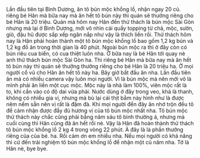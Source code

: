 Lần đầu tiên tại Bình Dương, ăn tô bún mộc khổng lồ, nhận ngay 20 củ. riêng bé Hân mà bữa nay mà ăn hết tô bún này thì quán sẽ thưởng riêng cho bé Hân là 20 triệu. Quán mà hôm nay Hân đến thử thách là bún mộc Sài Gòn nhưng mà lại ở Bình Dương, mới vô nhìn cái quầy topping từ chả, mộc, sườn, giò, đậu hũ được sắp xếp ngăn nắp như vậy là thích liền rồi. Thử thách hôm nay là Hân phải hoàn thành một tô bún mộc khổng lồ bao gồm 1,2 kg bún và 1,2 kg đồ ăn trong thời gian là 40 phút. Ngoài bún mộc ra thì ở đây còn có bún riêu cua biển, có cua thiệt luôn nha. Ờ bữa nay là bé Hân tới quay nè anh thử thách bún mộc Sài Gòn ha. Thì riêng bé Hân mà bữa nay mà ăn hết tô bún này thì quán sẽ thưởng thưởng riêng cho bé Hân là 20 triệu ha. Ờ mọi người cổ vũ cho Hân ăn hết tô này ha. Bây giờ bắt đầu ăn nha. Lần đầu tiên ăn mà có nhiều camera vậy luôn mọi người. Vì là bún mộc mà nên mới vô là mình phải ăn liền một cục mộc. Mộc này là nhà làm 100%, viên mộc rất là to, khi cắn vào có độ dai vừa phải. Nước dùng ở đây trong veo, khá là thanh, không có nhiều gia vị, nhưng mà bù lại cái thịt bằm này hình như là được nêm nếm sẵn nên vị rất là đậm đà. Khi mọi người đến đây ăn nhớ trộn đều tô để cảm nhận được đầy đủ hương vị của tô bún mộc nhất nha. Tô bún mộc thử thách này chắc cũng phải bằng năm sáu tô bình thường á, nhưng mà cuối cùng thì Hân cũng đã ăn hết rồi nè. Vậy là Hân đã hoàn thành thử thách tô bún mộc khổng lồ 2 kg 4 trong vòng 22 phút. À đây là là phần thưởng riêng của của bé. ha. Rồi cảm ơn em nhiều nha. Nếu mọi người có khả năng thì cứ đến trải nghiệm tô bún mộc khổng lồ để nhận một củ năm nha. Tớ là Hân nè, bye bye.
